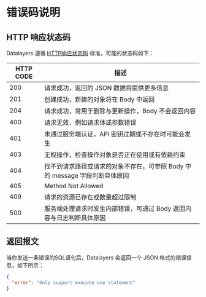 # 错误码说明

## HTTP 响应状态码

Datalayers 遵循 [HTTP响应状态码](https://developer.mozilla.org/en-US/docs/Web/HTTP/Status) 标准，可能的状态码如下：

|  HTTP CODE   | 描述                                                                              |
|  ----        | ----                                                                              |
| 200          |  请求成功，返回的 JSON 数据将提供更多信息                                         |
| 201          |  创建成功，新建的对象将在 Body 中返回                                             |
| 204          |  请求成功，常用于删除与更新操作，Body 不会返回内容                                |
| 400          |  请求无效，例如请求体或参数错误                                                   |
| 401          |  未通过服务端认证，API 密钥过期或不存在时可能会发生                               |
| 403          |  无权操作，检查操作对象是否正在使用或有依赖约束                                   |
| 404          |  找不到请求路径或请求的对象不存在，可参照 Body 中的 message 字段判断具体原因      |
| 405          |  Method Not Allowed                                                               |
| 409          |  请求的资源已存在或数量超过限制                                                   |
| 500          |  服务端处理请求时发生内部错误，可通过 Body 返回内容与日志判断具体原因             |

## 返回报文

当你发送一条错误的SQL语句后，Datalayers 会返回一个 JSON 格式的错误信息，如下所示：

```json
{
  "error": "Only support execute one statement"
}
```
